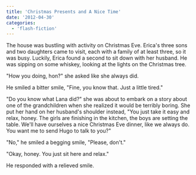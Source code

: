```yaml
---
title: 'Christmas Presents and A Nice Time'
date: '2012-04-30'
categories:
  - 'flash-fiction'
---
```


The house was bustling with activity on Christmas Eve. Erica's three sons and
two daughters came to visit, each with a family of at least three, so it was
busy. Luckily, Erica found a second to sit down with her husband. He was sipping
on some whiskey, looking at the lights on the Christmas tree.

"How you doing, hon?" she asked like she always did.

He smiled a bitter smile, "Fine, you know that. Just a little tired."

"Do you know what Lana did?" she was about to embark on a story about one of the
grandchildren when she realized it would be terribly boring. She put her hand on
her husband's shoulder instead, "You just take it easy and relax, honey. The
girls are finishing in the kitchen, the boys are setting the table. We'll have
ourselves a nice Christmas Eve dinner, like we always do. You want me to send
Hugo to talk to you?"

"No," he smiled a begging smile, "Please, don't."

"Okay, honey. You just sit here and relax."

He responded with a relieved smile.
